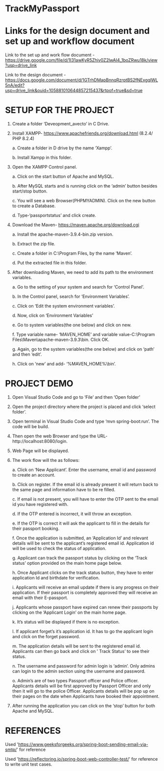 # TrackMyPassport 

# Links for the design document and set up and workflow document

Link to the set up and work flow document - https://drive.google.com/file/d/1I31awKyR5Zhiv0Z2lwAI4_1boZRwu18k/view?usp=drive_link

Link to the design document - https://docs.google.com/document/d/1GTrhDMapBnnqRzrptBS2fNExgqlWL5nA/edit?usp=drive_link&ouid=105881010644857215437&rtpof=true&sd=true

# SETUP FOR THE PROJECT

1)	Create a folder ‘Deveopment_avecto’ in C Drive.
 
2)	Install XAMPP- https://www.apachefriends.org/download.html (8.2.4/ PHP 8.2.4)
 
    a.	Create a folder in D drive by the name ‘Xampp’.
     
    b.	Install Xampp in this folder.
 
3)	Open the XAMPP Control panel.
   
    a.	Click on the start button of Apache and MySQL.
     
    b.	After MySQL starts and is running click on the ‘admin’ button besides start/stop button.
     
    c.	You will see a web Browser(PHPMYADMIN). Click on the new button to create a Database.
     
    d.	Type-‘passportstatus’ and click create.
  
4)	Download the Maven- https://maven.apache.org/download.cgi
   
    a.	Install the apache-maven-3.9.4-bin.zip version.
     
    b.	Extract the zip file.
    
    c.	Create a folder in C:\Program Files, by the name ‘Maven’.
     
    d.	Put the extracted file in this folder.

5)	After downloading Maven, we need to add its path to the environment variables.
   
    a.	Go to the setting of your system and search for ‘Control Panel’.
    
    b.	 In the Control panel, search for ‘Environment Variables’.
     
    c.	Click on ‘Edit the system environment variables’.
    
    d.	Now, click on ‘Environment Variables’
     
    e.	Go to system variables(the one below) and click on new.
    
    f.	Type variable name- ‘MAVEN_HOME’ and variable value-C:\Program Files\Maven\apache-maven-3.9.3\bin. Click OK.
     
    g.	Again, go to the system variables(the one below) and click on ‘path’ and then ‘edit’.
     
    h.	Click on ‘new’ and add- ‘%MAVEN_HOME%\bin’.
   

# PROJECT DEMO

1)	Open Visual Studio Code and go to ‘File’ and then ‘Open folder’
 
2)	Open the project directory where the project is placed and click ‘select folder’.
   
4)	Open terminal in Visual Studio Code and type ‘mvn spring-boot:run’. The code will be build.
 
5)	Then open the web Browser and type the URL- http://localhost:8080/login.
   
7)	Web Page will be displayed.
 
8)	The work flow will the as follows:
   
    a.	Click on ‘New Applicant’. Enter the username, email id and password to create an account.
     
    b.	Click on register. If the email id is already present it will return back to the same page and information have to be re filled.
    
    c.	If email is not present, you will have to enter the OTP sent to the email id you have registered with.
     
    d.	If the OTP entered is incorrect, it will throw an exception.
    
    e.	If the OTP is correct it will ask the applicant to fill in the details for their passport booking.
     
    f.	Once the application is submitted, an ‘Application Id’ and relevant details will be sent to the applicant’s registered email id. Application id will be           used  to check the status of application.
     
    g.	Applicant can track the passport status by clicking on the ‘Track status’ option provided on the main home page below.
     
    h.	Once Applicant clicks on the track status button, they have to enter application Id and birthdate for verification.
    
    i.	Applicants will receive an email update if there is any progress on their application. If their passport is completely approved they will receive an email        with their E-passport.
     
    j.	Applicants whose passport have expired can renew their passports by clicking on the ‘Applicant Login’ on the main home page.
    
    k.	It’s status will be displayed if there is no exception.

  	 l.	If applicant forget’s it’s application id. It has to go the applicant login and click on the forget password.
 
    m.	The application details will be sent to the registered email id. Applicants can then go back and click on ’ Track Status’ to see their status.

    n.	The username and password for admin login is ‘admin’. Only admins can login to the admin section using the username and password.
     
    o.	Admin’s are of two types Passport officer and Police officer. Applicants details will be first approved by Passport Officer and only then it will go to 
       the police Officer. Applicants details will be pop up on their pages on the date when Applicants have booked their appointment.

10) After running the application you can click on the ‘stop’ button for both Apache and MySQL.

# REFERENCES
 
Used 'https://www.geeksforgeeks.org/spring-boot-sending-email-via-smtp/' for reference

Used 'https://reflectoring.io/spring-boot-web-controller-test/' for reference to write unit test cases.



 
